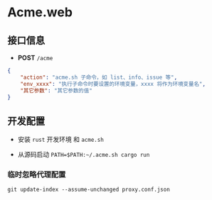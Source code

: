 # Acme.web

## 接口信息

- **POST** `/acme`

```json
{
    "action": "acme.sh 子命令，如 list、info、issue 等",
    "env_xxxx": "执行子命令时要设置的环境变量，xxxx 将作为环境变量名",
    "其它参数": "其它参数的值"
}
```

## 开发配置

- 安装 `rust` 开发环境 和 `acme.sh`

- 从源码启动 `PATH=$PATH:~/.acme.sh cargo run`

### 临时忽略代理配置

`git update-index --assume-unchanged proxy.conf.json`
